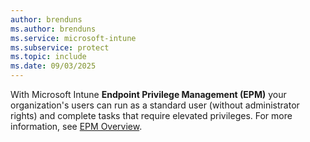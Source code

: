 ```yaml
---
author: brenduns
ms.author: brenduns
ms.service: microsoft-intune
ms.subservice: protect
ms.topic: include
ms.date: 09/03/2025
---
```

<!--Don't apply H2/H3 in this include file since they are context driven by article-->
With Microsoft Intune **Endpoint Privilege Management (EPM)** your organization's users can run as a standard user (without administrator rights) and complete tasks that require elevated privileges. For more information, see [EPM Overview](epm-overview.md).
